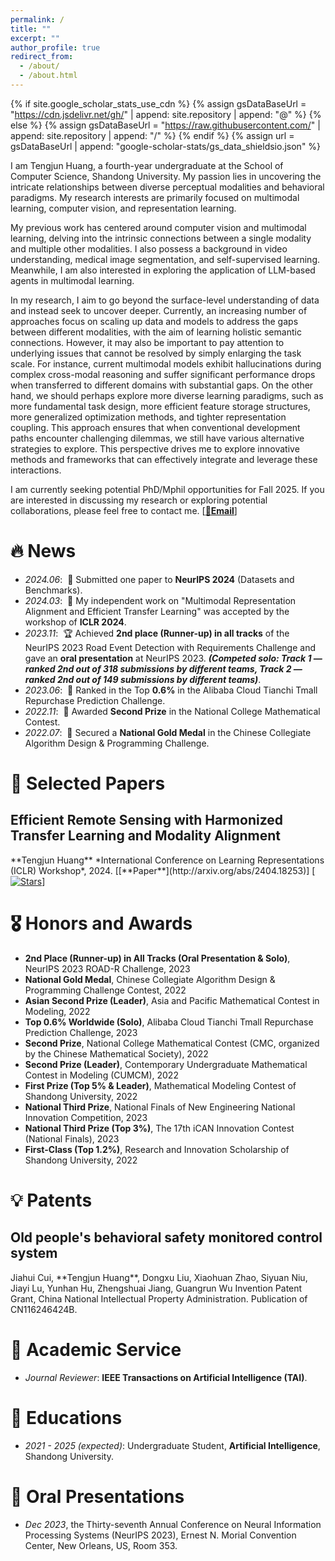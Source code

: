 ```yaml
---
permalink: /
title: ""
excerpt: ""
author_profile: true
redirect_from: 
  - /about/
  - /about.html
---
```


{% if site.google_scholar_stats_use_cdn %}
{% assign gsDataBaseUrl = "https://cdn.jsdelivr.net/gh/" | append: site.repository | append: "@" %}
{% else %}
{% assign gsDataBaseUrl = "https://raw.githubusercontent.com/" | append: site.repository | append: "/" %}
{% endif %}
{% assign url = gsDataBaseUrl | append: "google-scholar-stats/gs_data_shieldsio.json" %}

<span class='anchor' id='about-me'></span>

I am Tengjun Huang, a fourth-year undergraduate at the School of Computer Science, Shandong University. My passion lies in uncovering the intricate relationships between diverse perceptual modalities and behavioral paradigms. My research interests are primarily focused on multimodal learning, computer vision, and representation learning.

My previous work has centered around computer vision and multimodal learning, delving into the intrinsic connections between a single modality and multiple other modalities. I also possess a background in video understanding, medical image segmentation, and self-supervised learning. Meanwhile, I am also interested in exploring the application of LLM-based agents in multimodal learning.

In my research, I aim to go beyond the surface-level understanding of data and instead seek to uncover deeper. Currently, an increasing number of approaches focus on scaling up data and models to address the gaps between different modalities, with the aim of learning holistic semantic connections. However, it may also be important to pay attention to underlying issues that cannot be resolved by simply enlarging the task scale. For instance, current multimodal models exhibit hallucinations during complex cross-modal reasoning and suffer significant performance drops when transferred to different domains with substantial gaps. On the other hand, we should perhaps explore more diverse learning paradigms, such as more fundamental task design, more efficient feature storage structures, more generalized optimization methods, and tighter representation coupling. This approach ensures that when conventional development paths encounter challenging dilemmas, we still have various alternative strategies to explore. This perspective drives me to explore innovative methods and frameworks that can effectively integrate and leverage these interactions.

I am currently seeking potential PhD/Mphil opportunities for Fall 2025. If you are interested in discussing my research or exploring potential collaborations, please feel free to contact me. [[**📧Email**](mailto:tjhof321@gmail.com)]


# 🔥 News

- *2024.06*: &nbsp;📝 Submitted one paper to **NeurIPS 2024** (Datasets and Benchmarks).
- *2024.03*: &nbsp;🎉 My independent work on "Multimodal Representation Alignment and Efficient Transfer Learning" was accepted by the workshop of **ICLR 2024**.
- *2023.11*: &nbsp;🏆 Achieved **2nd place (Runner-up) in all tracks** of the NeurIPS 2023 Road Event Detection with Requirements Challenge and gave an **oral presentation** at NeurIPS 2023. ***(Competed solo: Track 1 — ranked 2nd out of 318 submissions by different teams, Track 2 — ranked 2nd out of 149 submissions by different teams)***.
- *2023.06*: &nbsp;🎉 Ranked in the Top **0.6%** in the Alibaba Cloud Tianchi Tmall Repurchase Prediction Challenge.
- *2022.11*: &nbsp;🥈 Awarded **Second Prize** in the National College Mathematical Contest.
- *2022.07*: &nbsp;🥇 Secured a **National Gold Medal** in the Chinese Collegiate Algorithm Design & Programming Challenge.


# 📝 Selected Papers 

<h2><b>Efficient Remote Sensing with Harmonized Transfer Learning and Modality Alignment</b></h2>  
**Tengjun Huang**  
*International Conference on Learning Representations (ICLR) Workshop*, 2024.  
[[**Paper**](http://arxiv.org/abs/2404.18253)]   [<a href="https://github.com/seekerhuang/HarMA"><img src="https://img.shields.io/github/stars/seekerhuang/HarMA.svg?style=social&label=Stars" alt="Stars"/></a>]

  

# 🎖 Honors and Awards
- **2nd Place (Runner-up) in All Tracks (Oral Presentation &amp; Solo)**, NeurIPS 2023 ROAD-R Challenge, 2023
- **National Gold Medal**, Chinese Collegiate Algorithm Design &amp; Programming Challenge Contest, 2022
- **Asian Second Prize (Leader)**, Asia and Pacific Mathematical Contest in Modeling, 2022
- **Top 0.6% Worldwide (Solo)**, Alibaba Cloud Tianchi Tmall Repurchase Prediction Challenge, 2023
- **Second Prize**, National College Mathematical Contest (CMC, organized by the Chinese Mathematical Society), 2022
- **Second Prize (Leader)**, Contemporary Undergraduate Mathematical Contest in Modeling (CUMCM), 2022
- **First Prize (Top 5% &amp; Leader)**, Mathematical Modeling Contest of Shandong University, 2022
- **National Third Prize**, National Finals of New Engineering National Innovation Competition, 2023
- **National Third Prize (Top 3%)**, The 17th iCAN Innovation Contest (National Finals), 2023
- **First-Class (Top 1.2%)**, Research and Innovation Scholarship of Shandong University, 2022

# 💡 Patents
<h2><b>Old people's behavioral safety monitored control system</b></h2>  
Jiahui Cui, **Tengjun Huang**, Dongxu Liu, Xiaohuan Zhao, Siyuan Niu, Jiayi Lu, Yunhan Hu, Zhengshuai Jiang, Guangrun Wu  
Invention Patent Grant, China National Intellectual Property Administration.  
Publication of CN116246424B.  
<!-- [[**Patent**](https://patents.google.com/patent/CN116246424A/en)]   -->

# 💼 Academic Service
- *Journal Reviewer*: **IEEE Transactions on Artificial Intelligence (TAI)**.

# 📖 Educations
- *2021 - 2025 (expected)*: Undergraduate Student, **Artificial Intelligence**, Shandong University.

# 💬 Oral Presentations
- *Dec 2023*, the Thirty-seventh Annual Conference on Neural Information Processing Systems (NeurIPS 2023), Ernest N. Morial Convention Center, New Orleans, US, Room 353.
